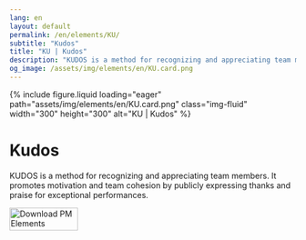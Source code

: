 ```yaml
---
lang: en
layout: default
permalink: /en/elements/KU/
subtitle: "Kudos"
title: "KU | Kudos"
description: "KUDOS is a method for recognizing and appreciating team members. It promotes motivation and team cohesion by publicly expressing thanks and praise for exceptional performances."
og_image: /assets/img/elements/en/KU.card.png
---
```


{% include figure.liquid loading="eager" path="assets/img/elements/en/KU.card.png" class="img-fluid" width="300" height="300" alt="KU | Kudos" %}

# Kudos

KUDOS is a method for recognizing and appreciating team members. It promotes motivation and team cohesion by publicly expressing thanks and praise for exceptional performances.

<a href="https://apps.apple.com/app/apple-store/id6738084498?pt=127441684&ct=website&mt=8">
  <img src="{{ "assets/img/en/appstore.png" | relative_url }}" width="120" height="40" alt="Download PM Elements">
</a>
